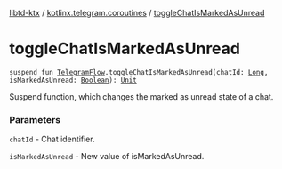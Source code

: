 [libtd-ktx](../index.md) / [kotlinx.telegram.coroutines](index.md) / [toggleChatIsMarkedAsUnread](./toggle-chat-is-marked-as-unread.md)

# toggleChatIsMarkedAsUnread

`suspend fun `[`TelegramFlow`](../kotlinx.telegram.core/-telegram-flow/index.md)`.toggleChatIsMarkedAsUnread(chatId: `[`Long`](https://kotlinlang.org/api/latest/jvm/stdlib/kotlin/-long/index.html)`, isMarkedAsUnread: `[`Boolean`](https://kotlinlang.org/api/latest/jvm/stdlib/kotlin/-boolean/index.html)`): `[`Unit`](https://kotlinlang.org/api/latest/jvm/stdlib/kotlin/-unit/index.html)

Suspend function, which changes the marked as unread state of a chat.

### Parameters

`chatId` - Chat identifier.

`isMarkedAsUnread` - New value of isMarkedAsUnread.